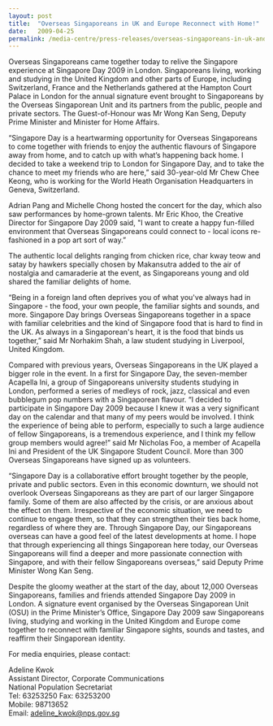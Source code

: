 ```yaml
---
layout: post
title:  "Overseas Singaporeans in UK and Europe Reconnect with Home!"
date:   2009-04-25
permalink: /media-centre/press-releases/overseas-singaporeans-in-uk-and-europe-reconnect-with-home/
---
```


Overseas Singaporeans came together today to relive the Singapore experience at Singapore Day 2009 in London. Singaporeans living, working and studying in the United Kingdom and other parts of Europe, including Switzerland, France and the Netherlands gathered at the Hampton Court Palace in London for the annual signature event brought to Singaporeans by the Overseas Singaporean Unit and its partners from the public, people and private sectors. The Guest-of-Honour was Mr Wong Kan Seng, Deputy Prime Minister and Minister for Home Affairs.

“Singapore Day is a heartwarming opportunity for Overseas Singaporeans to come together with friends to enjoy the authentic flavours of Singapore away from home, and to catch up with what’s happening back home. I decided to take a weekend trip to London for Singapore Day, and to take the chance to meet my friends who are here,” said 30-year-old Mr Chew Chee Keong, who is working for the World Heath Organisation Headquarters in Geneva, Switzerland.

Adrian Pang and Michelle Chong hosted the concert for the day, which also saw performances by home-grown talents. Mr Eric Khoo, the Creative Director for Singapore Day 2009 said, "I want to create a happy fun-filled environment that Overseas Singaporeans could connect to - local icons re-fashioned in a pop art sort of way.”

The authentic local delights ranging from chicken rice, char kway teow and satay by hawkers specially chosen by Makansutra added to the air of nostalgia and camaraderie at the event, as Singaporeans young and old shared the familiar delights of home.

“Being in a foreign land often deprives you of what you've always had in Singapore - the food, your own people, the familiar sights and sounds, and more. Singapore Day brings Overseas Singaporeans together in a space with familiar celebrities and the kind of Singapore food that is hard to find in the UK. As always in a Singaporean's heart, it is the food that binds us together,” said Mr Norhakim Shah, a law student studying in Liverpool, United Kingdom.

Compared with previous years, Overseas Singaporeans in the UK played a bigger role in the event. In a first for Singapore Day, the seven-member Acapella Ini, a group of Singaporeans university students studying in London, performed a series of medleys of rock, jazz, classical and even bubblegum pop numbers with a Singaporean flavour. “I decided to participate in Singapore Day 2009 because I knew it was a very significant day on the calendar and that many of my peers would be involved. I think the experience of being able to perform, especially to such a large audience of fellow Singaporeans, is a tremendous experience, and I think my fellow group members would agree!” said Mr Nicholas Foo, a member of Acapella Ini and President of the UK Singapore Student Council. More than 300 Overseas Singaporeans have signed up as volunteers.

“Singapore Day is a collaborative effort brought together by the people, private and public sectors. Even in this economic downturn, we should not overlook Overseas Singaporeans as they are part of our larger Singapore family. Some of them are also affected by the crisis, or are anxious about the effect on them. Irrespective of the economic situation, we need to continue to engage them, so that they can strengthen their ties back home, regardless of where they are. Through Singapore Day, our Singaporeans overseas can have a good feel of the latest developments at home. I hope that through experiencing all things Singaporean here today, our Overseas Singaporeans will find a deeper and more passionate connection with Singapore, and with their fellow Singaporeans overseas,” said Deputy Prime Minister Wong Kan Seng.

Despite the gloomy weather at the start of the day, about 12,000 Overseas Singaporeans, families and friends attended Singapore Day 2009 in London. A signature event organised by the Overseas Singaporean Unit (OSU) in the Prime Minister’s Office, Singapore Day 2009 saw Singaporeans living, studying and working in the United Kingdom and Europe come together to reconnect with familiar Singapore sights, sounds and tastes, and reaffirm their Singaporean identity.

For media enquiries, please contact:

Adeline Kwok  
Assistant Director, Corporate Communications  
National Population Secretariat  
Tel: 63253250 Fax: 63253200  
Mobile: 98713652  
Email: <a href="mailto:adeline_kwok@nps.gov.sg">adeline_kwok@nps.gov.sg</a>
